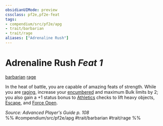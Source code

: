 ```yaml
---
obsidianUIMode: preview
cssclass: pf2e,pf2e-feat
tags:
- compendium/src/pf2e/apg
- trait/barbarian
- trait/rage
aliases: ["Adrenaline Rush"]
---
```

# Adrenaline Rush  *Feat 1*  
[barbarian](../../rules/traits/barbarian.md)  [rage](../../rules/traits/rage.md)  


In the heat of battle, you are capable of amazing feats of strength. While you are [raging](../../rules/actions/rage.md), increase your [encumbered](../../rules/conditions.md#Encumbered) and maximum Bulk limits by 2; you also gain a +1 status bonus to [Athletics](../skills.md#Athletics) checks to lift heavy objects, [Escape](../../rules/actions/escape.md), and [Force Open](../../rules/actions/force-open.md).

*Source: Advanced Player's Guide p. 108*  
%% #compendium/src/pf2e/apg #trait/barbarian #trait/rage %%
